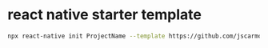 # react native starter template

```sh
npx react-native init ProjectName --template https://github.com/jscarmona/react-native-starter-template.git
```
